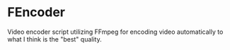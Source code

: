 # FEncoder

Video encoder script utilizing FFmpeg for encoding video automatically to what I think is the "best" quality.